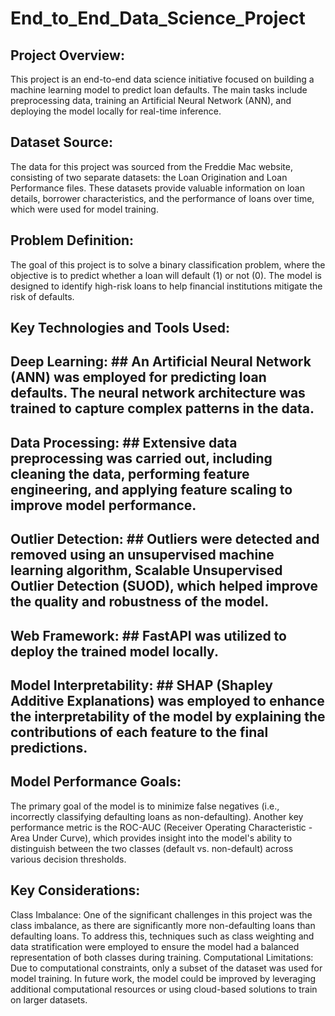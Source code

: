 # End_to_End_Data_Science_Project
## Project Overview:
This project is an end-to-end data science initiative focused on building a machine learning model to predict loan defaults. The main tasks include preprocessing data, training an Artificial Neural Network (ANN), and deploying the model locally for real-time inference.

## Dataset Source:
The data for this project was sourced from the Freddie Mac website, consisting of two separate datasets: the Loan Origination and Loan Performance files. These datasets provide valuable information on loan details, borrower characteristics, and the performance of loans over time, which were used for model training.

## Problem Definition:
The goal of this project is to solve a binary classification problem, where the objective is to predict whether a loan will default (1) or not (0). The model is designed to identify high-risk loans to help financial institutions mitigate the risk of defaults.

## Key Technologies and Tools Used:
## Deep Learning: ## An Artificial Neural Network (ANN) was employed for predicting loan defaults. The neural network architecture was trained to capture complex patterns in the data.
## Data Processing: ## Extensive data preprocessing was carried out, including cleaning the data, performing feature engineering, and applying feature scaling to improve model performance.
## Outlier Detection: ## Outliers were detected and removed using an unsupervised machine learning algorithm, Scalable Unsupervised Outlier Detection (SUOD), which helped improve the quality and robustness of the model.
## Web Framework: ## FastAPI was utilized to deploy the trained model locally.
## Model Interpretability: ## SHAP (Shapley Additive Explanations) was employed to enhance the interpretability of the model by explaining the contributions of each feature to the final predictions.
## Model Performance Goals: ##
The primary goal of the model is to minimize false negatives (i.e., incorrectly classifying defaulting loans as non-defaulting). Another key performance metric is the ROC-AUC (Receiver Operating Characteristic - Area Under Curve), which provides insight into the model's ability to distinguish between the two classes (default vs. non-default) across various decision thresholds.

## Key Considerations:
Class Imbalance: One of the significant challenges in this project was the class imbalance, as there are significantly more non-defaulting loans than defaulting loans. To address this, techniques such as class weighting and data stratification were employed to ensure the model had a balanced representation of both classes during training.
Computational Limitations: Due to computational constraints, only a subset of the dataset was used for model training. In future work, the model could be improved by leveraging additional computational resources or using cloud-based solutions to train on larger datasets.
